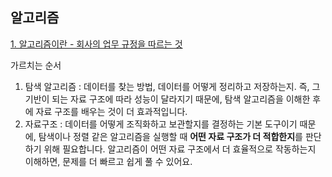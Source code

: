 ## 알고리즘

[1. 알고리즘이란 - 회사의 업무 규정을 따르는 것](./pages/1.알고리즘이란.md)

가르치는 순서

1. 탐색 알고리즘 : 데이터를 찾는 방법, 데이터를 어떻게 정리하고 저장하는지. 즉, 그 기반이 되는 자료 구조에 따라 성능이 달라지기 때문에, 탐색 알고리즘을 이해한 후에 자료 구조를 배우는 것이 더 효과적입니다.
2. 자료구조 : 데이터를 어떻게 조직화하고 보관할지를 결정하는 기본 도구이기 때문에, 탐색이나 정렬 같은 알고리즘을 실행할 때 **어떤 자료 구조가 더 적합한지**를 판단하기 위해 필요합니다. 알고리즘이 어떤 자료 구조에서 더 효율적으로 작동하는지 이해하면, 문제를 더 빠르고 쉽게 풀 수 있어요.

